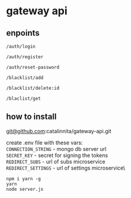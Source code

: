 # gateway api

## enpoints

`/auth/login` 

`/auth/register` 

`/auth/reset-password`

			
`/blacklist/add` 

`/blacklist/delete:id` 

`/blaclist/get`
			
## how to install

git@github.com:catalinnita/gateway-api.git

create .env file with these vars:\
`CONNECTION_STRING` - mongo db server url\
`SECRET_KEY` - secret for signing the tokens\
`REDIRECT_SUBS` - url of subs microservice\
`REDIRECT_SETTINGS` - url of settings microservice\

```
npm i yarn -g
yarn
node server.js
```
